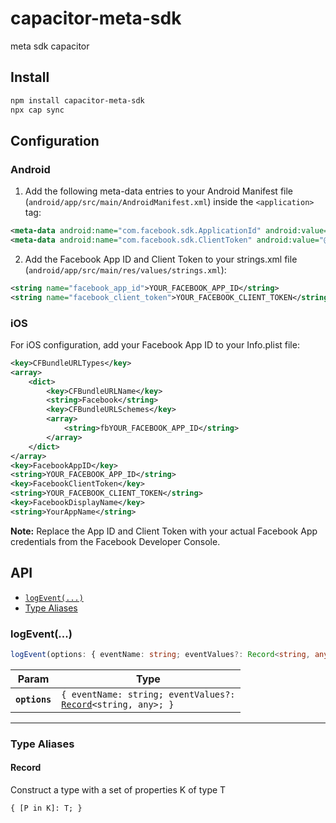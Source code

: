 # capacitor-meta-sdk

meta sdk capacitor

## Install

```bash
npm install capacitor-meta-sdk
npx cap sync
```

## Configuration

### Android

1. Add the following meta-data entries to your Android Manifest file (`android/app/src/main/AndroidManifest.xml`) inside the `<application>` tag:

```xml
<meta-data android:name="com.facebook.sdk.ApplicationId" android:value="@string/facebook_app_id"/>
<meta-data android:name="com.facebook.sdk.ClientToken" android:value="@string/facebook_client_token"/>
```

2. Add the Facebook App ID and Client Token to your strings.xml file (`android/app/src/main/res/values/strings.xml`):

```xml
<string name="facebook_app_id">YOUR_FACEBOOK_APP_ID</string>
<string name="facebook_client_token">YOUR_FACEBOOK_CLIENT_TOKEN</string>
```

### iOS

For iOS configuration, add your Facebook App ID to your Info.plist file:

```xml
<key>CFBundleURLTypes</key>
<array>
    <dict>
        <key>CFBundleURLName</key>
        <string>Facebook</string>
        <key>CFBundleURLSchemes</key>
        <array>
            <string>fbYOUR_FACEBOOK_APP_ID</string>
        </array>
    </dict>
</array>
<key>FacebookAppID</key>
<string>YOUR_FACEBOOK_APP_ID</string>
<key>FacebookClientToken</key>
<string>YOUR_FACEBOOK_CLIENT_TOKEN</string>
<key>FacebookDisplayName</key>
<string>YourAppName</string>
```

**Note:** Replace the App ID and Client Token with your actual Facebook App credentials from the Facebook Developer Console.

## API

<docgen-index>

* [`logEvent(...)`](#logevent)
* [Type Aliases](#type-aliases)

</docgen-index>

<docgen-api>
<!--Update the source file JSDoc comments and rerun docgen to update the docs below-->

### logEvent(...)

```typescript
logEvent(options: { eventName: string; eventValues?: Record<string, any>; }) => Promise<void>
```

| Param         | Type                                                                                               |
| ------------- | -------------------------------------------------------------------------------------------------- |
| **`options`** | <code>{ eventName: string; eventValues?: <a href="#record">Record</a>&lt;string, any&gt;; }</code> |

--------------------


### Type Aliases


#### Record

Construct a type with a set of properties K of type T

<code>{
 [P in K]: T;
 }</code>

</docgen-api>
